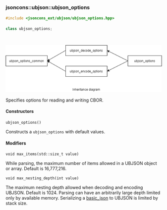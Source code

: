 ### jsoncons::ubjson::ubjson_options

```cpp
#include <jsoncons_ext/ubjson/ubjson_options.hpp>

class ubjson_options;
```

<br>

![ubjson_options](diagrams/ubjson_options.png)

Specifies options for reading and writing CBOR.

#### Constructors

    ubjson_options()
Constructs a `ubjson_options` with default values. 

#### Modifiers

    void max_items(std::size_t value)    
While parsing, the maximum number of items allowed in a UBJSON object or array. 
Default is 16,777,216.     

    void max_nesting_depth(int value)
The maximum nesting depth allowed when decoding and encoding UBJSON. 
Default is 1024. Parsing can have an arbitrarily large depth
limited only by available memory. Serializing a [basic_json](../basic_json.md) to
UBJSON is limited by stack size.


